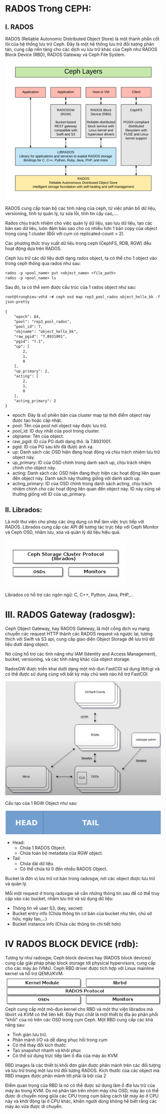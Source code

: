 # RADOS Trong CEPH:

## I. RADOS
RADOS (Reliable Autonomic Distributed Object Store) là một thành phần cốt lõi của hệ thống lưu trữ Ceph. Đây là một hệ thống lưu trữ đối tượng phân tán, cung cấp nền tảng cho các dịch vụ lưu trữ khác của Ceph như RADOS Block Device (RBD), RADOS Gateway và Ceph File System.
![alt text](../Picture/rados.png)

RADOS cung cấp toàn bộ các tính năng của ceph, từ việc phân bố dữ liệu, versioning, tính tự quản lý, tự sửa lỗi, tính tin cậy cao,....

Rados chịu trách nhiệm cho việc quản lý dữ liệu, sao lưu dữ liệu, tạo các bản sao dữ liêu, luôn đảm bảo sao cho có nhiều hơn 1 bản copy của object trong cùng 1 cluster (Đối với cụm có replicated-count > 2).

Các phương thức truy xuất dữ liệu trong ceph (CephFS, RDB, RGW) đều hoạt động dựa trên RADOS.

Ceph lưu trữ các dữ liệu dưới dạng rados object, ta có thể cho 1 object vào trong ceph thông qua rados như sau:
```
rados -p <pool_name> put <object_name> <file_path>
rados -p <pool_name> ls
```
Sau đó, ta có thể xem được cấu trúc của 1 rados object như sau:
```
root@trunghieu-vdt4 ~# ceph osd map rep3_pool_rados object_hello_bk -f json-pretty

{
    "epoch": 64,
    "pool": "rep3_pool_rados",
    "pool_id": 7,
    "objname": "object_hello_bk",
    "raw_pgid": "7.8931001",
    "pgid": "7.1",
    "up": [
        2,
        1,
        0
    ],
    "up_primary": 2,
    "acting": [
        2,
        1,
        0
    ],
    "acting_primary": 2
}
```
- epoch: Đây là số phiên bản của cluster map tại thời điểm object này được tạo hoặc cập nhật. 
- pool: Tên của pool nơi object này được lưu trữ.  
- pool_id: ID duy nhất của pool trong cluster.
- objname: Tên của object.
- raw_pgid: ID của PG dưới dạng thô. là 7.8931001.
- pgid: ID của PG sau khi đã được ánh xạ. 
- up: Danh sách các OSD hiện đang hoạt động và chịu trách nhiệm lưu trữ object này.
- up_primary: ID của OSD chính trong danh sách up, chịu trách nhiệm chính cho object này. 
- acting: Danh sách các OSD hiện đang thực hiện các hoạt động liên quan đến object này. Danh sách này thường giống với danh sách up.
- acting_primary: ID của OSD chính trong danh sách acting, chịu trách nhiệm chính cho các hoạt động liên quan đến object này. ID này cũng sẽ thường giống với ID của up_primary.
## II. Librados:

Là một thư viện cho phép các ứng dụng có thể làm việc trực tiếp với RADOS. Librados cung cấp các API để tương tác trực tiếp với Ceph Monitor và Ceph OSD, nhằm lưu, xóa và quản lý dữ liệu hiệu quả.

![alt text](../Picture/librados.png)

Librados có hỗ trợ các ngôn ngữ: C, C++, Python, Java, PHP,...

# III. RADOS Gateway (radosgw):

Ceph Object Gateway, hay RADOS Gateway, là một cổng dịch vụ mạng chuyển các request HTTP thành các RADOS request và ngược lại, tương thích với Swift và S3 api, cung cấp giao diện Object Storage để lưu trữ dữ liệu dưới dạng object.

Nó cũng hỗ trợ các tính năng như IAM (Identity and Access Management), bucket, versioning, và các tính năng khác của object storage.

RadosGW được triển khai dưới dạng một mô-đun FastCGI sử dụng libfcgi và có thể được sử dụng cùng với bất kỳ máy chủ web nào hỗ trợ FastCGI.

![alt text](../Picture/radosgw-struc.png)

Cấu tạo của 1 RGW Object như sau:

![alt text](../Picture/radosgw-object.png)
- Head: 
  - Chứa 1 RADOS Object.
  - Chứa toàn bộ metadata của RGW object.
- Tail: 
  - Chứa dải dữ liệu.
  - Có thể chứa từ 0 đến nhiều RADOS Object.

Bucket là đơn vị lưu trữ cơ bản trong radosgw, nơi các object được lưu trữ và quản lý.

Mỗi một request ở trong radosgw sẽ cần những thông tin sau để có thể truy cập vào các bucket, nhằm lưu trữ và sử dụng dữ liệu:
 - Thông tin về user S3, (key, secret)
 - Bucket entry info (Chứa thông tin cơ bản của bucket như tên, chủ sở hữu, ngày tạo,...)
 - Bucket instance info (Chứa các thông tin chi tiết hơn)



# IV RADOS BLOCK DEVICE (rdb):

Tương tự như radosgw, Ceph block devices hay (RADOS block devices) cung cấp giải pháp pháp block storage tới physical hypervisors, cung cấp cho các máy ảo (VMs). Ceph RBD driver được tích hợp với Linux mainline kernel và hỗ trợ QEMU/KVM.
![alt text](../Picture/rbd.png)
Ceph cung cấp một mô-đun kernel cho RBD và một thư viện librados mà libvirt và KVM có thể liên kết. Đây thực chất là một thiết bị đĩa ảo phân phối "khối" của nó trên các OSD trong cụm Ceph. Một RBD cung cấp các khả năng sau:

- Tinh giản lưu trữ.
- Phân mảnh I/O và dễ dàng phục hồi trong cụm
- Có thể thay đổi kích thước
- Tạo snapshot nhanh và khôi phục
- Có thể sử dụng trực tiếp làm ổ đĩa của máy ảo KVM

RBD images là các thiết bị khối đơn giản được phân mảnh trên các đối tượng và lưu trữ trong một lưu trữ đối tượng RADOS. Kích thước của các object mà RBD images được phân mảnh tới phải là bội của 2

Điểm quan trọng của RBD là nó có thể được sử dụng làm ổ đĩa lưu trữ của máy ảo trong KVM. Do nó phân tán trên nhóm máy chủ OSD, máy ảo có thể được di chuyển nóng giữa các CPU trong cụm bằng cách tắt máy ảo ở CPU này và khởi động lại ở CPU khác, khiến người dùng không hề biết rằng các máy ảo vừa được di chuyển.

